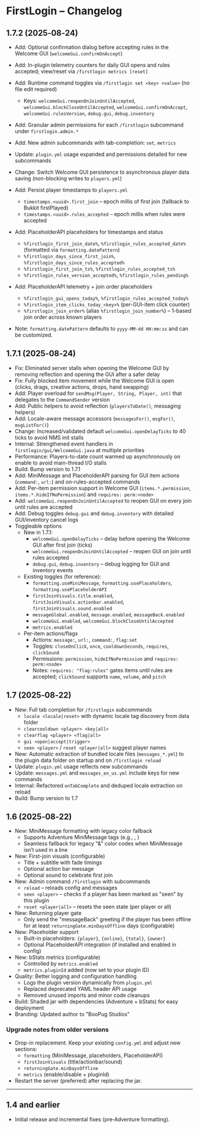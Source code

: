 # FirstLogin – Changelog

## 1.7.2 (2025‑08‑24)

- Add: Optional confirmation dialog before accepting rules in the Welcome GUI (`welcomeGui.confirmOnAccept`)
- Add: In-plugin telemetry counters for daily GUI opens and rules accepted; view/reset via `/firstlogin metrics [reset]`
- Add: Runtime command toggles via `/firstlogin set <key> <value>` (no file edit required)
  - Keys: `welcomeGui.reopenOnJoinUntilAccepted`, `welcomeGui.blockCloseUntilAccepted`, `welcomeGui.confirmOnAccept`, `welcomeGui.rulesVersion`, `debug.gui`, `debug.inventory`
- Add: Granular admin permissions for each `/firstlogin` subcommand under `firstlogin.admin.*`
- Add: New admin subcommands with tab-completion: `set`, `metrics`
- Update: `plugin.yml` usage expanded and permissions detailed for new subcommands

- Change: Switch Welcome GUI persistence to asynchronous player data saving (non-blocking writes to `players.yml`)

- Add: Persist player timestamps to `players.yml`
  - `timestamps.<uuid>.first_join` – epoch millis of first join (fallback to Bukkit firstPlayed)
  - `timestamps.<uuid>.rules_accepted` – epoch millis when rules were accepted
- Add: PlaceholderAPI placeholders for timestamps and status
  - `%firstlogin_first_join_date%`, `%firstlogin_rules_accepted_date%` (formatted via `formatting.datePattern`)
  - `%firstlogin_days_since_first_join%`, `%firstlogin_days_since_rules_accepted%`
  - `%firstlogin_first_join_ts%`, `%firstlogin_rules_accepted_ts%`
  - `%firstlogin_rules_version_accepted%`, `%firstlogin_rules_pending%`
- Add: PlaceholderAPI telemetry + join order placeholders
  - `%firstlogin_gui_opens_today%`, `%firstlogin_rules_accepted_today%`
  - `%firstlogin_item_clicks_today_<key>%` (per-GUI-item click counter)
  - `%firstlogin_join_order%` (alias `%firstlogin_join_number%`) – 1-based join order across known players
- Note: `formatting.datePattern` defaults to `yyyy-MM-dd HH:mm:ss` and can be customized.

## 1.7.1 (2025‑08‑24)

- Fix: Eliminated server stalls when opening the Welcome GUI by removing reflection and opening the GUI after a safer delay
- Fix: Fully blocked item movement while the Welcome GUI is open (clicks, drags, creative actions, drops, hand swapping)
- Add: Player overload for `sendMsg(Player, String, Player, int)` that delegates to the `CommandSender` version
- Add: Public helpers to avoid reflection (`playersToDate()`, messaging helpers)
- Add: Locale-aware message accessors (`messagesFor()`, `msgFor()`, `msgListFor()`)
- Change: Increased/validated default `welcomeGui.openDelayTicks` to 40 ticks to avoid NMS init stalls
- Internal: Strengthened event handlers in `firstlogin/gui/WelcomeGui.java` at multiple priorities
- Performance: Players-to-date count warmed up asynchronously on enable to avoid main-thread I/O stalls
- Build: Bump version to 1.7.1
- Add: MiniMessage and PlaceholderAPI parsing for GUI item actions (`command:`, `url:`) and on-rules-accepted commands
- Add: Per-item permission support in Welcome GUI (`items.*.permission`, `items.*.hideIfNoPermission`) and `requires: perm:<node>`
- Add: `welcomeGui.reopenOnJoinUntilAccepted` to reopen GUI on every join until rules are accepted
- Add: Debug toggles `debug.gui` and `debug.inventory` with detailed GUI/inventory cancel logs
- Toggleable options
  - New in 1.7.1:
    - `welcomeGui.openDelayTicks` – delay before opening the Welcome GUI after first join (ticks)
    - `welcomeGui.reopenOnJoinUntilAccepted` – reopen GUI on join until rules accepted
    - `debug.gui`, `debug.inventory` – debug logging for GUI and inventory events
  - Existing toggles (for reference):
    - `formatting.useMiniMessage`, `formatting.usePlaceholders`, `formatting.usePlaceholderAPI`
    - `firstJoinVisuals.title.enabled`, `firstJoinVisuals.actionbar.enabled`, `firstJoinVisuals.sound.enabled`
    - `messageGlobal.enabled`, `message.enabled`, `messageBack.enabled`
    - `welcomeGui.enabled`, `welcomeGui.blockCloseUntilAccepted`
    - `metrics.enabled`
  - Per-item actions/flags
    - Actions: `message:`, `url:`, `command:`, `flag:set`
    - Toggles: `closeOnClick`, `once`, `cooldownSeconds`, `requires`, `clickSound`
    - Permissions: `permission`, `hideIfNoPermission` and `requires: perm:<node>`
    - Notes: `requires: "flag:rules"` gates items until rules are accepted; `clickSound` supports `name`, `volume`, and `pitch`

## 1.7 (2025‑08‑22)

- New: Full tab completion for `/firstlogin` subcommands
  - `locale <locale|reset>` with dynamic locale tag discovery from data folder
  - `clearcooldown <player> <key|all>`
  - `clearflag <player> <flag|all>`
  - `gui <open|accept|trigger>`
  - `seen <player>` / `reset <player|all>` suggest player names
- New: Automatic extraction of bundled locale files (`messages_*.yml`) to the plugin data folder on startup and on `/firstlogin reload`
- Update: `plugin.yml` usage reflects new subcommands
- Update: `messages.yml` and `messages_en_us.yml` include keys for new commands
- Internal: Refactored `onTabComplete` and deduped locale extraction on reload
- Build: Bump version to 1.7

## 1.6 (2025‑08‑22)

- New: MiniMessage formatting with legacy color fallback
  - Supports Adventure MiniMessage tags (e.g., <green>, <gray>)
  - Seamless fallback for legacy "&" color codes when MiniMessage isn’t used in a line
- New: First-join visuals (configurable)
  - Title + subtitle with fade timings  
  - Optional action bar message
  - Optional sound to celebrate first join
- New: Admin command `/firstlogin` with subcommands
  - `reload` – reloads config and messages
  - `seen <player>` – checks if a player has been marked as "seen" by this plugin
  - `reset <player|all>` – resets the seen state (per player or all)
- New: Returning player gate
  - Only send the "messageBack" greeting if the player has been offline for at least `returningGate.minDaysOffline` days (configurable)
- New: Placeholder support
  - Built-in placeholders: `{player}`, `{online}`, `{total}`, `{owner}`
  - Optional PlaceholderAPI integration (if installed and enabled in config)
- New: bStats metrics (configurable)
  - Controlled by `metrics.enabled`
  - `metrics.pluginId` added (now set to your plugin ID)
- Quality: Better logging and configuration handling
  - Logs the plugin version dynamically from `plugin.yml`
  - Replaced deprecated YAML header API usage
  - Removed unused imports and minor code cleanups
- Build: Shaded jar with dependencies (Adventure + bStats) for easy deployment
- Branding: Updated author to "BooPug Studios"

### Upgrade notes from older versions
- Drop-in replacement. Keep your existing `config.yml` and adjust new sections:
  - `formatting` (MiniMessage, placeholders, PlaceholderAPI)
  - `firstJoinVisuals` (title/actionbar/sound)
  - `returningGate.minDaysOffline`
  - `metrics` (enable/disable + pluginId)
- Restart the server (preferred) after replacing the jar.

---

## 1.4 and earlier
- Initial release and incremental fixes (pre‑Adventure formatting).
